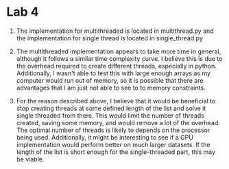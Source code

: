 # Lab 4

1. The implementation for multithreaded is located in multithread.py and the implementation for single thread is located in single_thread.py

2. The multithreaded implementation appears to take more time in general, although it follows a similar time complexity curve. I believe this is due to the overhead required to create different threads, especially in python. Additionally, I wasn't able to test this with large enough arrays as my computer would run out of memory, so it is possible that there are advantages that I am just not able to see to to memory constraints.

3. For the reason described above, I believe that it would be beneficial to stop creating threads at some defined length of the list and solve it single threaded from there. This would limit the number of threads created, saving some memory, and would remove a lot of the overhead. The optimal number of threads is likely to depends on the processor being used. Additionally, it might be interesting to see if a GPU implementation would perform better on much larger datasets. If the length of the list is short enough for the single-threaded part, this may be viable.

